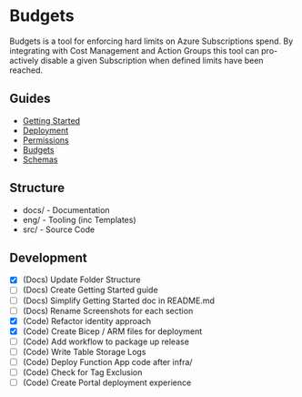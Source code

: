 # Budgets

Budgets is a tool for enforcing hard limits on Azure Subscriptions spend. By integrating with Cost Management and Action Groups this tool can pro-actively disable a given Subscription when defined limits have been reached.

## Guides

- [Getting Started](./docs/CONFIG.md)
- [Deployment](./docs/CONFIG.md###Deployment)
- [Permissions](./docs/CONFIG.md###Permissions)
- [Budgets](./docs/CONFIG.md###Budgets)
- [Schemas](./docs/SCHEMA.md)

## Structure

- docs/ - Documentation
- eng/ - Tooling (inc Templates)
- src/ - Source Code

## Development

- [x] (Docs) Update Folder Structure
- [ ] (Docs) Create Getting Started guide
- [ ] (Docs) Simplify Getting Started doc in README.md
- [ ] (Docs) Rename Screenshots for each section
- [x] (Code) Refactor identity approach
- [x] (Code) Create Bicep / ARM files for deployment
- [ ] (Code) Add workflow to package up release
- [ ] (Code) Write Table Storage Logs
- [ ] (Code) Deploy Function App code after infra/
- [ ] (Code) Check for Tag Exclusion
- [ ] (Code) Create Portal deployment experience
